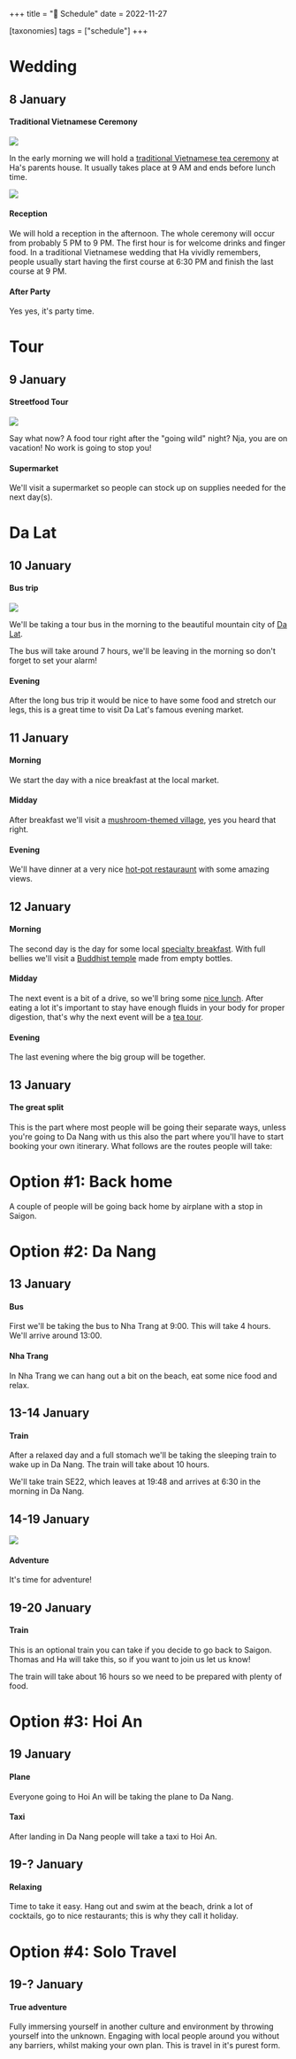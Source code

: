 +++
title = "📅 Schedule"
date = 2022-11-27

[taxonomies]
tags = ["schedule"]
+++

# Wedding

## 8 January

#### Traditional Vietnamese Ceremony

![](/mamqu.png)

In the early morning we will hold a [traditional Vietnamese tea ceremony](https://vietnamtravel.com/traditional-vietnamese-tea-ceremony/) at Ha's parents house. It usually takes place at 9 AM and ends before lunch time.

![](/bungqu.jpg)

#### Reception

We will hold a reception in the afternoon. The whole ceremony will occur from probably 5 PM to 9 PM. The first hour is for welcome drinks and finger food. In a traditional Vietnamese wedding that Ha vividly remembers, people usually start having the first course at 6:30 PM and finish the last course at 9 PM.

#### After Party

Yes yes, it's party time.

# Tour

## 9 January

#### Streetfood Tour

![](/streetfood.png)

Say what now? A food tour right after the "going wild" night? Nja, you are on vacation! No work is going to stop you!

#### Supermarket

We'll visit a supermarket so people can stock up on supplies needed for the next day(s).

# Da Lat

## 10 January

#### Bus trip

![](/da-lat.jpeg)

We'll be taking a tour bus in the morning to the beautiful mountain city of [Da Lat](https://en.wikivoyage.org/wiki/Da_Lat).

The bus will take around 7 hours, we'll be leaving in the morning so don't forget to set your alarm!

#### Evening

After the long bus trip it would be nice to have some food and stretch our legs, this is a great time to visit Da Lat's famous evening market.

## 11 January

#### Morning

We start the day with a nice breakfast at the local market.

#### Midday

After breakfast we'll visit a [mushroom-themed village](https://langnamdalat.com), yes you heard that right.

#### Evening

We'll have dinner at a very nice [hot-pot restauraunt](https://www.facebook.com/buffetraudalatleguda/) with some amazing views.

## 12 January

#### Morning

The second day is the day for some local [specialty breakfast](https://www.dalattrip.com/dalat-can-cake/). With full bellies we'll visit a [Buddhist temple](https://en.wikipedia.org/wiki/Linh_Phuoc_Pagoda) made from empty bottles.

#### Midday

The next event is a bit of a drive, so we'll bring some [nice lunch](https://www.happycow.net/reviews/banh-mi-chay-co-hoa-da-lat-197773). After eating a lot it's important to stay have enough fluids in your body for proper digestion, that's why the next event will be a [tea tour](https://caudatfarm.com/collections/tour-trai-nghiem).

#### Evening

The last evening where the big group will be together.

## 13 January

#### The great split

This is the part where most people will be going their separate ways, unless you're going to Da Nang with us this also the part where you'll have to start booking your own itinerary. What follows are the routes people will take:

# Option #1: Back home

A couple of people will be going back home by airplane with a stop in Saigon.

# Option #2: Da Nang

## 13 January

#### Bus

First we'll be taking the bus to Nha Trang at 9:00. This will take 4 hours. We'll arrive around 13:00.

#### Nha Trang

In Nha Trang we can hang out a bit on the beach, eat some nice food and relax.

## 13-14 January

#### Train

After a relaxed day and a full stomach we'll be taking the sleeping train to wake up in Da Nang. The train will take about 10 hours.

We'll take train SE22, which leaves at 19:48 and arrives at 6:30 in the morning in Da Nang.

## 14-19 January

![](/cauvang.jpg)

#### Adventure

It's time for adventure!

## 19-20 January

#### Train

This is an optional train you can take if you decide to go back to Saigon.
Thomas and Ha will take this, so if you want to join us let us know!

The train will take about 16 hours so we need to be prepared with plenty of food.

# Option #3: Hoi An

## 19 January

#### Plane

Everyone going to Hoi An will be taking the plane to Da Nang.

#### Taxi

After landing in Da Nang people will take a taxi to Hoi An.

## 19-? January

#### Relaxing

Time to take it easy. Hang out and swim at the beach, drink a lot of cocktails, go to nice restaurants; this is why they call it holiday.

# Option #4: Solo Travel

## 19-? January

#### True adventure

Fully immersing yourself in another culture and environment by throwing yourself into the unknown. Engaging with local people around you without any barriers, whilst making your own plan. This is travel in it's purest form.
